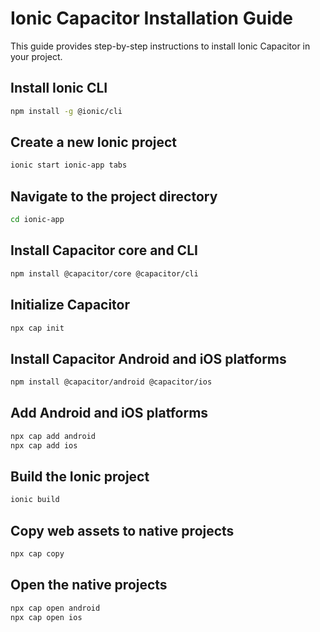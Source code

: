 # Ionic Capacitor Installation Guide

This guide provides step-by-step instructions to install Ionic Capacitor in your project.

## Install Ionic CLI

```sh
npm install -g @ionic/cli
```

## Create a new Ionic project

```sh
ionic start ionic-app tabs
```

## Navigate to the project directory
```sh
cd ionic-app
```

## Install Capacitor core and CLI
```sh
npm install @capacitor/core @capacitor/cli
```

## Initialize Capacitor
```sh
npx cap init
```

## Install Capacitor Android and iOS platforms
```sh
npm install @capacitor/android @capacitor/ios
```

## Add Android and iOS platforms
```sh
npx cap add android
npx cap add ios
```

## Build the Ionic project
```sh
ionic build
```

## Copy web assets to native projects
```sh
npx cap copy
```

## Open the native projects
```sh
npx cap open android
npx cap open ios
```

